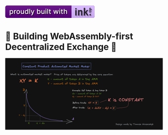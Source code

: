 [![Built with ink!](https://raw.githubusercontent.com/paritytech/ink/master/.images/badge.svg)](https://github.com/paritytech/ink)

# :dizzy: Building WebAssembly-first Decentralized Exchange :dizzy:

<img src="./resources/dex.jpg" alt="DEX" title="DEX">
